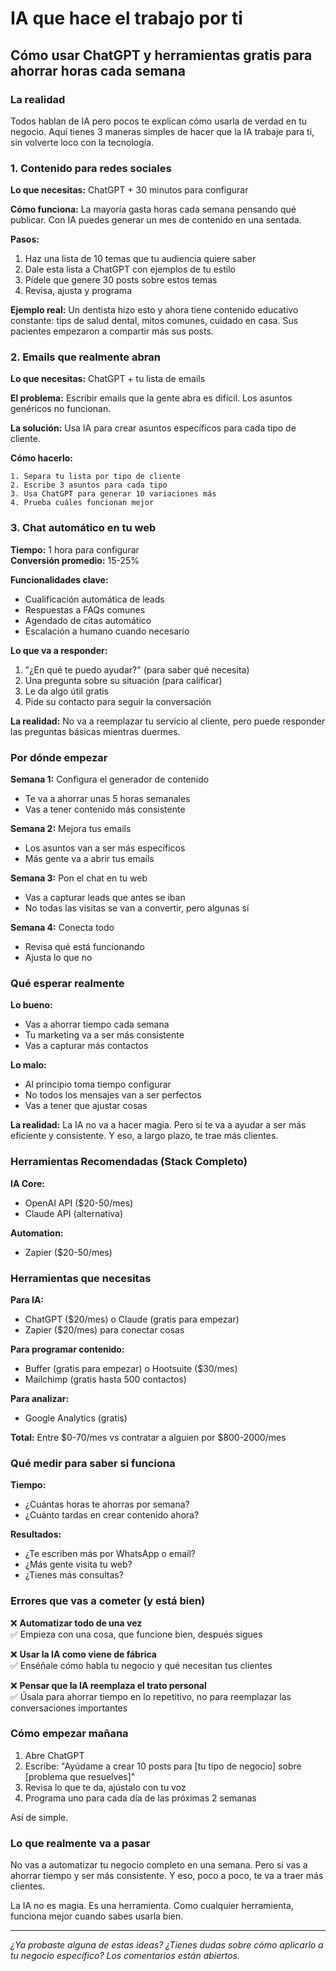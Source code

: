# IA que hace el trabajo por ti

## Cómo usar ChatGPT y herramientas gratis para ahorrar horas cada semana

### La realidad
Todos hablan de IA pero pocos te explican cómo usarla de verdad en tu negocio. Aquí tienes 3 maneras simples de hacer que la IA trabaje para ti, sin volverte loco con la tecnología.

### 1. Contenido para redes sociales
**Lo que necesitas:** ChatGPT + 30 minutos para configurar

**Cómo funciona:**
La mayoría gasta horas cada semana pensando qué publicar. Con IA puedes generar un mes de contenido en una sentada.

**Pasos:**
1. Haz una lista de 10 temas que tu audiencia quiere saber
2. Dale esta lista a ChatGPT con ejemplos de tu estilo
3. Pídele que genere 30 posts sobre estos temas
4. Revisa, ajusta y programa

**Ejemplo real:**
Un dentista hizo esto y ahora tiene contenido educativo constante: tips de salud dental, mitos comunes, cuidado en casa. Sus pacientes empezaron a compartir más sus posts.

### 2. Emails que realmente abran
**Lo que necesitas:** ChatGPT + tu lista de emails

**El problema:**
Escribir emails que la gente abra es difícil. Los asuntos genéricos no funcionan.

**La solución:**
Usa IA para crear asuntos específicos para cada tipo de cliente.

**Cómo hacerlo:**
```
1. Separa tu lista por tipo de cliente
2. Escribe 3 asuntos para cada tipo
3. Usa ChatGPT para generar 10 variaciones más
4. Prueba cuáles funcionan mejor
```

### 3. Chat automático en tu web
**Tiempo:** 1 hora para configurar  
**Conversión promedio:** 15-25%

**Funcionalidades clave:**
- Cualificación automática de leads
- Respuestas a FAQs comunes
- Agendado de citas automático
- Escalación a humano cuando necesario

**Lo que va a responder:**
1. "¿En qué te puedo ayudar?" (para saber qué necesita)
2. Una pregunta sobre su situación (para calificar)
3. Le da algo útil gratis
4. Pide su contacto para seguir la conversación

**La realidad:**
No va a reemplazar tu servicio al cliente, pero puede responder las preguntas básicas mientras duermes.

### Por dónde empezar

**Semana 1:** Configura el generador de contenido
- Te va a ahorrar unas 5 horas semanales
- Vas a tener contenido más consistente

**Semana 2:** Mejora tus emails  
- Los asuntos van a ser más específicos
- Más gente va a abrir tus emails

**Semana 3:** Pon el chat en tu web
- Vas a capturar leads que antes se iban
- No todas las visitas se van a convertir, pero algunas sí

**Semana 4:** Conecta todo
- Revisa qué está funcionando
- Ajusta lo que no

### Qué esperar realmente

**Lo bueno:**
- Vas a ahorrar tiempo cada semana
- Tu marketing va a ser más consistente  
- Vas a capturar más contactos

**Lo malo:**
- Al principio toma tiempo configurar
- No todos los mensajes van a ser perfectos
- Vas a tener que ajustar cosas

**La realidad:**
La IA no va a hacer magia. Pero sí te va a ayudar a ser más eficiente y consistente. Y eso, a largo plazo, te trae más clientes.

### Herramientas Recomendadas (Stack Completo)

**IA Core:**
- OpenAI API ($20-50/mes)
- Claude API (alternativa)

**Automation:**
- Zapier ($20-50/mes)

### Herramientas que necesitas

**Para IA:**
- ChatGPT ($20/mes) o Claude (gratis para empezar)
- Zapier ($20/mes) para conectar cosas

**Para programar contenido:**
- Buffer (gratis para empezar) o Hootsuite ($30/mes)
- Mailchimp (gratis hasta 500 contactos)

**Para analizar:**
- Google Analytics (gratis)

**Total:** Entre $0-70/mes vs contratar a alguien por $800-2000/mes

### Qué medir para saber si funciona

**Tiempo:**
- ¿Cuántas horas te ahorras por semana?
- ¿Cuánto tardas en crear contenido ahora?

**Resultados:**
- ¿Te escriben más por WhatsApp o email?
- ¿Más gente visita tu web?
- ¿Tienes más consultas?

### Errores que vas a cometer (y está bien)

❌ **Automatizar todo de una vez**  
✅ Empieza con una cosa, que funcione bien, después sigues

❌ **Usar la IA como viene de fábrica**  
✅ Enséñale cómo habla tu negocio y qué necesitan tus clientes

❌ **Pensar que la IA reemplaza el trato personal**  
✅ Úsala para ahorrar tiempo en lo repetitivo, no para reemplazar las conversaciones importantes

### Cómo empezar mañana

1. Abre ChatGPT
2. Escribe: "Ayúdame a crear 10 posts para [tu tipo de negocio] sobre [problema que resuelves]"
3. Revisa lo que te da, ajústalo con tu voz
4. Programa uno para cada día de las próximas 2 semanas

Así de simple.

### Lo que realmente va a pasar

No vas a automatizar tu negocio completo en una semana. Pero sí vas a ahorrar tiempo y ser más consistente. Y eso, poco a poco, te va a traer más clientes.

La IA no es magia. Es una herramienta. Como cualquier herramienta, funciona mejor cuando sabes usarla bien.

---

*¿Ya probaste alguna de estas ideas? ¿Tienes dudas sobre cómo aplicarlo a tu negocio específico? Los comentarios están abiertos.*
